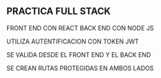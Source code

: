 ## PRACTICA FULL STACK

FRONT END CON REACT 
BACK END CON NODE JS 

UTILIZA AUTENTIFICACION CON TOKEN JWT 

SE VALIDA DESDE EL FRONT END Y EL BACK END

SE CREAN RUTAS PROTEGIDAS EN AMBOS LADOS